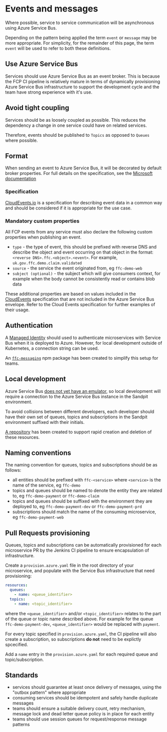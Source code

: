 # Events and messages

Where possible, service to service communication will be asynchronous using Azure Service Bus.  

Depending on the pattern being applied the term `event` or `message` may be more appropriate.  For simplicity, for the remainder of this page, the term `event` will be used to refer to both these definitions.

## Use Azure Service Bus

Services should use Azure Service Bus as an event broker.  This is because the FCP CI pipeline is relatively mature in terms of dynamically provisioning Azure Service Bus infrastructure to support the development cycle and the team have strong experience with it's use.

## Avoid tight coupling

Services should be as loosely coupled as possible.  This reduces the dependency a change in one service could have on related services.

Therefore, events should be published to `Topics` as opposed to `Queues` where possible.

## Format

When sending an event to Azure Service Bus, it will be decorated by default broker properties.  For full details on the specification, see the [Microsoft documentation](https://docs.microsoft.com/en-us/azure/service-bus-messaging/service-bus-messages-payloads)

### Specification

[CloudEvents.io](https://cloudevents.io/) is a specification for describing event data in a common way and should be considered if it is appropriate for the use case.

### Mandatory custom properties

All FCP events from any service must also declare the following custom properties when publishing an event.

- `type` - the type of event, this should be prefixed with reverse DNS and describe the object and event occurring on that object in the format:
`<reverse DNS>.ffc.<object>.<event>`. 
  For example, `uk.gov.ffc.demo.claim.validated`
- `source` - the service the event originated from, eg `ffc-demo-web`
- `subject (optional)` - the subject which will give consumers context, for example when the body cannot be consistently read or contains blob data

These additional properties are based on values included in the [CloudEvents](https://cloudevents.io/) specification that are not included in the Azure Service Bus envelope.  Refer to the Cloud Events specification for further examples of their usage.

## Authentication

A [Managed Identity](identity.md) should used to authenticate microservices with Service Bus when it is deployed to Azure.  However, for local development outside of Kubernetes, a connection string can be used.

An [`ffc-messaging`](https://www.npmjs.com/package/ffc-messaging) npm package has been created to simplify this setup for teams.

## Local development

Azure Service Bus [does not yet have an emulator](https://github.com/Azure/azure-service-bus/issues/223), so local development will require a connection to the Azure Service Bus instance in the Sandpit environment.

To avoid collisions between different developers, each developer should have their own set of queues, topics and subscriptions in the Sandpit environment suffixed with their initials.

[A repository](https://github.com/DEFRA/ffc-azure-service-bus-scripts) has been created to support rapid creation and deletion of these resources.

## Naming conventions

The naming convention for queues, topics and subscriptions should be as follows:

- all entities should be prefixed with `ffc-<service>` where `<service>` is the name of the service, eg `ffc-demo`
- topics and queues should be named to denote the entity they are related to, eg `ffc-demo-payment` or `ffc-demo-claim`
- topics and queues should be suffixed with the environment they are deployed to, eg `ffc-demo-payment-dev` or `ffc-demo-payment-prd`
- subscriptions should match the name of the consuming microservice, eg `ffc-demo-payment-web`

## Pull Requests provisioning

Queues, topics and subscriptions can be automatically provisioned for each microservice PR by the Jenkins CI pipeline to ensure encapsulation of infrastructure.

Create a `provision.azure.yaml` file in the root directory of your microservice, and populate with the Service Bus infrastructure that need provisioning:

```yaml
resources:
  queues:
    - name: <queue_identifier>
  topics:
    - name: <topic_identifier>
```

where the `<queue_identifier>` and/or `<topic_identifier>` relates to the part of the queue or topic name described above. For example for the queue `ffc-demo-payment-dev`, `<queue_identifier>` would be replaced with `payment`.

For every topic specified in `provision.azure.yaml`, the CI pipeline will also create a subscription, so subscriptions **do not** need to be explictly spcecified.

Add a `name` entry in the `provision.azure.yaml` for each required queue and topic/subscription.

## Standards

- services should guarantee at least once delivery of messages, using the "outbox pattern" where appropriate
- consuming services should be idempotent and safely handle duplicate messages
- teams should ensure a suitable delivery count, retry mechanism, message lock and dead letter queue policy is in place for each entity
- teams should use session queues for request/response message patterns
